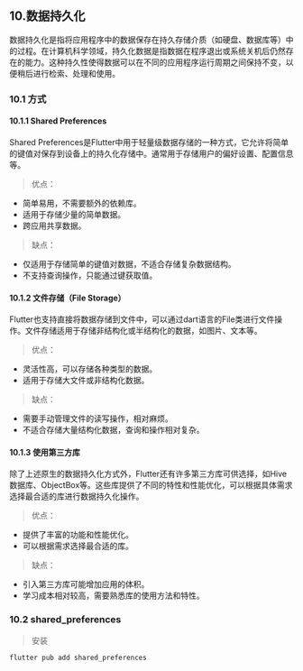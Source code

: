 ## 10.数据持久化

数据持久化是指将应用程序中的数据保存在持久存储介质（如硬盘、数据库等）中的过程。在计算机科学领域，持久化数据是指数据在程序退出或系统关机后仍然存在的能力。这种持久性使得数据可以在不同的应用程序运行周期之间保持不变，以便稍后进行检索、处理和使用。

### 10.1 方式

#### 10.1.1 Shared Preferences

Shared Preferences是Flutter中用于轻量级数据存储的一种方式，它允许将简单的键值对保存到设备上的持久化存储中。通常用于存储用户的偏好设置、配置信息等。

> 优点：

- 简单易用，不需要额外的依赖库。
- 适用于存储少量的简单数据。
- 跨应用共享数据。

> 缺点：

- 仅适用于存储简单的键值对数据，不适合存储复杂数据结构。
- 不支持查询操作，只能通过键获取值。

#### 10.1.2 文件存储（File Storage）

Flutter也支持直接将数据存储到文件中，可以通过dart语言的File类进行文件操作。文件存储适用于存储非结构化或半结构化的数据，如图片、文本等。

> 优点：

- 灵活性高，可以存储各种类型的数据。
- 适用于存储大文件或非结构化数据。

> 缺点：

- 需要手动管理文件的读写操作，相对麻烦。
- 不适合存储大量结构化数据，查询和操作相对复杂。

#### 10.1.3 使用第三方库

除了上述原生的数据持久化方式外，Flutter还有许多第三方库可供选择，如Hive数据库、ObjectBox等。这些库提供了不同的特性和性能优化，可以根据具体需求选择最合适的库进行数据持久化操作。

> 优点：

- 提供了丰富的功能和性能优化。
- 可以根据需求选择最合适的库。

> 缺点：

- 引入第三方库可能增加应用的体积。
- 学习成本相对较高，需要熟悉库的使用方法和特性。

### 10.2 shared_preferences

> 安装
```
flutter pub add shared_preferences
```

